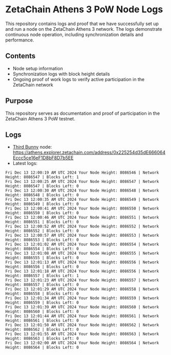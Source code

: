 # ZetaChain Athens 3 PoW Node Logs
This repository contains logs and proof that we have successfully set up and run a node on the ZetaChain Athens 3 network. The logs demonstrate continuous node operation, including synchronization details and performance.

## Contents
- Node setup information
- Synchronization logs with block height details
- Ongoing proof of work logs to verify active participation in the ZetaChain network

## Purpose
This repository serves as documentation and proof of participation in the ZetaChain Athens 3 PoW testnet.

## Logs

- [Third Bunny](https://thirdbunny.xyz/) node: https://athens.explorer.zetachain.com/address/0x225254d35dE666064Eccc5ce16eF1D8bF8D7b5EE
- Latest logs:
```
Fri Dec 13 12:00:19 AM UTC 2024 Your Node Height: 8086546 | Network Height: 8086547 | Blocks Left: 1
Fri Dec 13 12:00:25 AM UTC 2024 Your Node Height: 8086547 | Network Height: 8086547 | Blocks Left: 0
Fri Dec 13 12:00:30 AM UTC 2024 Your Node Height: 8086548 | Network Height: 8086548 | Blocks Left: 0
Fri Dec 13 12:00:35 AM UTC 2024 Your Node Height: 8086549 | Network Height: 8086549 | Blocks Left: 0
Fri Dec 13 12:00:41 AM UTC 2024 Your Node Height: 8086550 | Network Height: 8086550 | Blocks Left: 0
Fri Dec 13 12:00:46 AM UTC 2024 Your Node Height: 8086551 | Network Height: 8086551 | Blocks Left: 0
Fri Dec 13 12:00:52 AM UTC 2024 Your Node Height: 8086552 | Network Height: 8086552 | Blocks Left: 0
Fri Dec 13 12:00:57 AM UTC 2024 Your Node Height: 8086553 | Network Height: 8086553 | Blocks Left: 0
Fri Dec 13 12:01:02 AM UTC 2024 Your Node Height: 8086554 | Network Height: 8086554 | Blocks Left: 0
Fri Dec 13 12:01:08 AM UTC 2024 Your Node Height: 8086555 | Network Height: 8086555 | Blocks Left: 0
Fri Dec 13 12:01:13 AM UTC 2024 Your Node Height: 8086556 | Network Height: 8086556 | Blocks Left: 0
Fri Dec 13 12:01:18 AM UTC 2024 Your Node Height: 8086556 | Network Height: 8086557 | Blocks Left: 1
Fri Dec 13 12:01:23 AM UTC 2024 Your Node Height: 8086557 | Network Height: 8086557 | Blocks Left: 0
Fri Dec 13 12:01:29 AM UTC 2024 Your Node Height: 8086558 | Network Height: 8086558 | Blocks Left: 0
Fri Dec 13 12:01:34 AM UTC 2024 Your Node Height: 8086559 | Network Height: 8086559 | Blocks Left: 0
Fri Dec 13 12:01:39 AM UTC 2024 Your Node Height: 8086560 | Network Height: 8086560 | Blocks Left: 0
Fri Dec 13 12:01:44 AM UTC 2024 Your Node Height: 8086561 | Network Height: 8086561 | Blocks Left: 0
Fri Dec 13 12:01:50 AM UTC 2024 Your Node Height: 8086562 | Network Height: 8086562 | Blocks Left: 0
Fri Dec 13 12:01:55 AM UTC 2024 Your Node Height: 8086563 | Network Height: 8086563 | Blocks Left: 0
Fri Dec 13 12:02:00 AM UTC 2024 Your Node Height: 8086564 | Network Height: 8086564 | Blocks Left: 0
```
